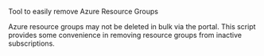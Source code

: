 Tool to easily remove Azure Resource Groups

Azure resource groups may not be deleted in bulk via the portal. This script provides some convenience in removing resource groups from inactive subscriptions.  
